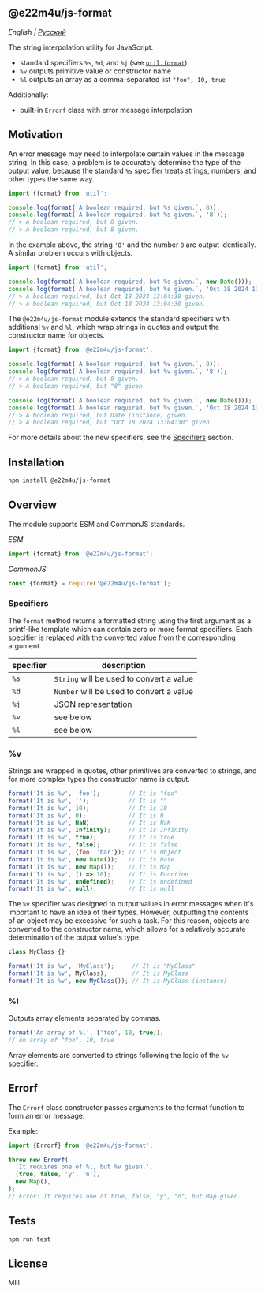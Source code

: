 ## @e22m4u/js-format

*English | [Русский](README-ru.md)*

The string interpolation utility for JavaScript.

- standard specifiers `%s`, `%d`, and `%j` (see [`util.format`](https://nodejs.org/api/util.html#utilformatformat-args))
- `%v` outputs primitive value or constructor name
- `%l` outputs an array as a comma-separated list `"foo", 10, true`

Additionally:
- built-in `Errorf` class with error message interpolation

## Motivation

Аn error message may need to interpolate certain values
in the message string. In this case, a problem is to accurately
determine the type of the output value, because the standard `%s`
specifier treats strings, numbers, and other types the same way.

```js
import {format} from 'util';

console.log(format(`A boolean required, but %s given.`, 8));
console.log(format(`A boolean required, but %s given.`, '8'));
// > A boolean required, but 8 given.
// > A boolean required, but 8 given.
```

In the example above, the string `'8'` and the number `8`
are output identically. A similar problem occurs with objects.

```js
import {format} from 'util';

console.log(format(`A boolean required, but %s given.`, new Date()));
console.log(format(`A boolean required, but %s given.`, 'Oct 18 2024 13:04:30'));
// > A boolean required, but Oct 18 2024 13:04:30 given.
// > A boolean required, but Oct 18 2024 13:04:30 given.
```

The `@e22m4u/js-format` module extends the standard specifiers
with additional `%v` and `%l`, which wrap strings in quotes
and output the constructor name for objects.

```js
import {format} from '@e22m4u/js-format';

console.log(format(`A boolean required, but %v given.`, 8));
console.log(format(`A boolean required, but %v given.`, '8'));
// > A boolean required, but 8 given.
// > A boolean required, but "8" given.

console.log(format(`A boolean required, but %v given.`, new Date()));
console.log(format(`A boolean required, but %v given.`, 'Oct 18 2024 13:04:30'));
// > A boolean required, but Date (instance) given.
// > A boolean required, but "Oct 18 2024 13:04:30" given.
```

For more details about the new specifiers,
see the [Specifiers](#Specifiers) section.

## Installation

```bash
npm install @e22m4u/js-format
```

## Overview

The module supports ESM and CommonJS standards.

*ESM*

```js
import {format} from '@e22m4u/js-format';
```

*CommonJS*

```js
const {format} = require('@e22m4u/js-format');
```

### Specifiers

The `format` method returns a formatted string using
the first argument as a printf-like template which can
contain zero or more format specifiers. Each specifier
is replaced with the converted value from the corresponding
argument.

| specifier | description                              |
|-----------|------------------------------------------|
| `%s`      | `String` will be used to convert a value |
| `%d`      | `Number` will be used to convert a value |
| `%j`      | JSON representation                      |
| `%v`      | see below                                |
| `%l`      | see below                                |

### %v

Strings are wrapped in quotes, other primitives are converted
to strings, and for more complex types the constructor name
is output.

```js
format('It is %v', 'foo');        // It is "foo"
format('It is %v', '');           // It is ""
format('It is %v', 10);           // It is 10
format('It is %v', 0);            // It is 0
format('It is %v', NaN);          // It is NaN
format('It is %v', Infinity);     // It is Infinity
format('It is %v', true);         // It is true
format('It is %v', false);        // It is false
format('It is %v', {foo: 'bar'}); // It is Object
format('It is %v', new Date());   // It is Date
format('It is %v', new Map());    // It is Map
format('It is %v', () => 10);     // It is Function
format('It is %v', undefined);    // It is undefined
format('It is %v', null);         // It is null
```

The `%v` specifier was designed to output values in error messages
when it's important to have an idea of their types. However, outputting
the contents of an object may be excessive for such a task. For this reason,
objects are converted to the constructor name, which allows for a relatively
accurate determination of the output value's type.

```js
class MyClass {}

format('It is %v', 'MyClass');     // It is "MyClass"
format('It is %v', MyClass);       // It is MyClass
format('It is %v', new MyClass()); // It is MyClass (instance)
```

### %l

Outputs array elements separated by commas.

```js
format('An array of %l', ['foo', 10, true]);
// An array of "foo", 10, true
```

Array elements are converted to strings following the logic
of the `%v` specifier.

## Errorf

The `Errorf` class constructor passes arguments to the format function
to form an error message.

Example:

```js
import {Errorf} from '@e22m4u/js-format';

throw new Errorf(
  'It requires one of %l, but %v given.',
  [true, false, 'y', 'n'],
  new Map(),
);
// Error: It requires one of true, false, "y", "n", but Map given.
```

## Tests

```bash
npm run test
```

## License

MIT
